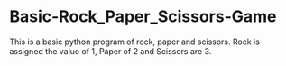 # Basic-Rock_Paper_Scissors-Game
This is a basic python program of rock, paper and scissors. Rock is assigned the value of 1, Paper of 2 and Scissors are 3.
